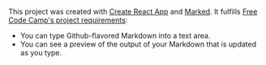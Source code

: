 This project was created with [Create React App](https://github.com/facebookincubator/create-react-app) and [Marked](https://github.com/chjj/marked). It fulfills [Free Code Camp's project requirements](https://www.freecodecamp.org/challenges/build-a-markdown-previewer):

* You can type Github-flavored Markdown into a text area.
* You can see a preview of the output of your Markdown that is updated as you type.

